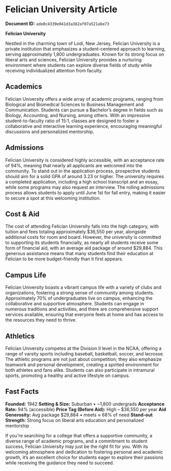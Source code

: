 # Felician University Article

**Document ID:** `ade0c4339e041d3a382af07a521abe73`

**Felician University**

Nestled in the charming town of Lodi, New Jersey, Felician University is a private institution that emphasizes a student-centered approach to learning, serving approximately 1,800 undergraduates. Known for its strong focus on liberal arts and sciences, Felician University provides a nurturing environment where students can explore diverse fields of study while receiving individualized attention from faculty.

## Academics
Felician University offers a wide array of academic programs, ranging from Biological and Biomedical Sciences to Business Management and Communication. Students can pursue a Bachelor’s degree in fields such as Biology, Accounting, and Nursing, among others. With an impressive student-to-faculty ratio of 15:1, classes are designed to foster a collaborative and interactive learning experience, encouraging meaningful discussions and personalized mentorship.

## Admissions
Felician University is considered highly accessible, with an acceptance rate of 94%, meaning that nearly all applicants are welcomed into the community. To stand out in the application process, prospective students should aim for a solid GPA of around 3.23 or higher. The university requires a completed application, including a high school transcript and an essay, while some programs may also request an interview. The rolling admissions process allows students to apply until June 1st for fall entry, making it easier to secure a spot at this welcoming institution.

## Cost & Aid
The cost of attending Felician University falls into the high category, with tuition and fees totaling approximately $36,550 per year, alongside additional costs for room and board. However, the university is committed to supporting its students financially, as nearly all students receive some form of financial aid, with an average aid package of around $29,884. This generous assistance means that many students find their education at Felician to be more budget-friendly than it first appears.

## Campus Life
Felician University boasts a vibrant campus life with a variety of clubs and organizations, fostering a strong sense of community among students. Approximately 70% of undergraduates live on campus, enhancing the collaborative and supportive atmosphere. Students can engage in numerous traditions and activities, and there are comprehensive support services available, ensuring that everyone feels at home and has access to the resources they need to thrive.

## Athletics
Felician University competes at the Division II level in the NCAA, offering a range of varsity sports including baseball, basketball, soccer, and lacrosse. The athletic programs are not just about competition; they also emphasize teamwork and personal development, creating a spirited environment for both athletes and fans alike. Students can also participate in intramural sports, promoting a healthy and active lifestyle on campus.

## Fast Facts
**Founded:** 1942
**Setting & Size:** Suburban • ~1,800 undergrads
**Acceptance Rate:** 94% (accessible)
**Price Tag (Before Aid):** High – $36,550 per year
**Aid Generosity:** Avg package $29,884 • meets ≈ 68% of need
**Stand-out Strength:** Strong focus on liberal arts education and personalized mentorship

If you're searching for a college that offers a supportive community, a diverse range of academic programs, and a commitment to student success, Felician University may just be the right fit for you. With its welcoming atmosphere and dedication to fostering personal and academic growth, it’s an excellent choice for students eager to explore their passions while receiving the guidance they need to succeed.
